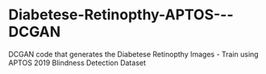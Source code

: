 # Diabetese-Retinopthy-APTOS---DCGAN
DCGAN code that generates the Diabetese Retinopthy Images - Train using APTOS 2019 Blindness Detection Dataset
